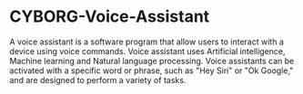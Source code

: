 # CYBORG-Voice-Assistant
A voice assistant is a software program that allow users to interact with a device using voice commands. Voice assistant uses Artificial intelligence, Machine learning and Natural language processing. Voice assistants can be activated with a specific word or phrase, such as "Hey Siri" or "Ok Google," and are designed to perform a variety of tasks.
